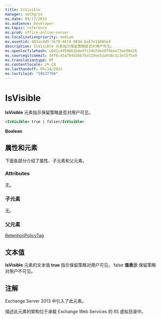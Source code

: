 ```yaml
---
title: IsVisible
manager: sethgros
ms.date: 09/17/2015
ms.audience: Developer
ms.topic: reference
ms.prod: office-online-server
ms.localizationpriority: medium
ms.assetid: 403acdd5-3b79-46f4-9894-ba57e10085e4
description: IsVisible 元素指示保留策略是否对用户可见。
ms.openlocfilehash: c041c4959661bdedfc34bfdee0f6bae73ee90426
ms.sourcegitcommit: 54f6cd5a704b36b76d110ee53a6d6c1c3e15f5a9
ms.translationtype: MT
ms.contentlocale: zh-CN
ms.lasthandoff: 09/24/2021
ms.locfileid: "59537798"
---
```

# <a name="isvisible"></a>IsVisible

**IsVisible** 元素指示保留策略是否对用户可见。 
  
```XML
<IsVisible> true | false</IsVisible>
```

 **Boolean**
## <a name="attributes-and-elements"></a>属性和元素

下面各部分介绍了属性、子元素和父元素。
  
### <a name="attributes"></a>Attributes

无。
  
### <a name="child-elements"></a>子元素

无。
  
### <a name="parent-elements"></a>父元素

[RetentionPolicyTag](retentionpolicytag.md)
  
## <a name="text-value"></a>文本值

**IsVisible** 元素的文本值 **true** 指示保留策略对用户可见。 false **值表示** 保留策略对用户不可见。 
  
## <a name="remarks"></a>注解

Exchange Server 2013 中引入了此元素。
  
描述此元素的架构位于承载 Exchange Web Services 的 IIS 虚拟目录中。
  


